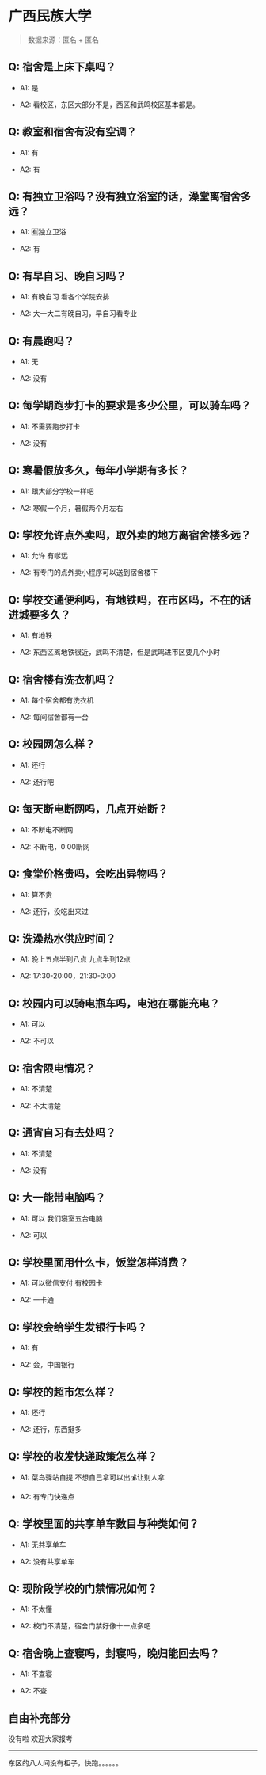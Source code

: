 # 广西民族大学

> 数据来源：匿名 + 匿名

## Q: 宿舍是上床下桌吗？

- A1: 是

- A2: 看校区，东区大部分不是，西区和武鸣校区基本都是。

## Q: 教室和宿舍有没有空调？

- A1: 有

- A2: 有

## Q: 有独立卫浴吗？没有独立浴室的话，澡堂离宿舍多远？

- A1: 🈶独立卫浴

- A2: 有

## Q: 有早自习、晚自习吗？

- A1: 有晚自习 看各个学院安排

- A2: 大一大二有晚自习，早自习看专业

## Q: 有晨跑吗？

- A1: 无

- A2: 没有

## Q: 每学期跑步打卡的要求是多少公里，可以骑车吗？

- A1: 不需要跑步打卡

- A2: 没有

## Q: 寒暑假放多久，每年小学期有多长？

- A1: 跟大部分学校一样吧

- A2: 寒假一个月，暑假两个月左右

## Q: 学校允许点外卖吗，取外卖的地方离宿舍楼多远？

- A1: 允许 有嗲远

- A2: 有专门的点外卖小程序可以送到宿舍楼下

## Q: 学校交通便利吗，有地铁吗，在市区吗，不在的话进城要多久？

- A1: 有地铁

- A2: 东西区离地铁很近，武鸣不清楚，但是武鸣进市区要几个小时

## Q: 宿舍楼有洗衣机吗？

- A1: 每个宿舍都有洗衣机

- A2: 每间宿舍都有一台

## Q: 校园网怎么样？

- A1: 还行

- A2: 还行吧

## Q: 每天断电断网吗，几点开始断？

- A1: 不断电不断网

- A2: 不断电，0:00断网

## Q: 食堂价格贵吗，会吃出异物吗？

- A1: 算不贵

- A2: 还行，没吃出来过

## Q: 洗澡热水供应时间？

- A1: 晚上五点半到八点 九点半到12点

- A2: 17:30-20:00，21:30-0:00

## Q: 校园内可以骑电瓶车吗，电池在哪能充电？

- A1: 可以

- A2: 不可以

## Q: 宿舍限电情况？

- A1: 不清楚

- A2: 不太清楚

## Q: 通宵自习有去处吗？

- A1: 不清楚

- A2: 没有

## Q: 大一能带电脑吗？

- A1: 可以 我们寝室五台电脑

- A2: 可以

## Q: 学校里面用什么卡，饭堂怎样消费？

- A1: 可以微信支付 有校园卡

- A2: 一卡通

## Q: 学校会给学生发银行卡吗？

- A1: 有

- A2: 会，中国银行

## Q: 学校的超市怎么样？

- A1: 还行

- A2: 还行，东西挺多

## Q: 学校的收发快递政策怎么样？

- A1: 菜鸟驿站自提 不想自己拿可以出💰让别人拿

- A2: 有专门快递点

## Q: 学校里面的共享单车数目与种类如何？

- A1: 无共享单车

- A2: 没有共享单车

## Q: 现阶段学校的门禁情况如何？

- A1: 不太懂

- A2: 校门不清楚，宿舍门禁好像十一点多吧

## Q: 宿舍晚上查寝吗，封寝吗，晚归能回去吗？

- A1: 不查寝

- A2: 不查

## 自由补充部分

没有啦 欢迎大家报考

***

东区的八人间没有柜子，快跑。。。。。。